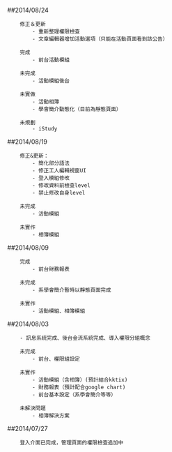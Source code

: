 ##2014/08/24
        
        修正＆更新
            - 重新整理權限檢查
            - 文章編輯器增加活動選項（只能在活動頁面看到該公告）
            
        完成
            - 前台活動模組
        
        未完成
            - 活動模組後台
            
        未實做
            - 活動相簿
            - 學會簡介動態化（目前為靜態頁面）
        
        未規劃
            - iStudy
##2014/08/19

        修正&更新：
            - 簡化部分語法
            - 修正工人編輯視窗UI
            - 登入模組修改
            - 修改資料前檢查level
            - 禁止修改自身level

        未完成
            - 活動模組

        未實作
            - 相簿模組

##2014/08/09
        
        完成
            - 前台財務報表
        
        未完成
            - 系學會簡介暫時以靜態頁面完成
        
        未實作
            - 活動模組、相簿模組
        
##2014/08/03
    
        - 訊息系統完成、後台金流系統完成、導入權限分組概念 
        
        未完成
            - 前台、權限組設定
        
        未實作
            - 活動模組（含相簿）(預計結合kktix)
            - 財務報表（預計配合google chart)
            - 前台基本設定（系學會簡介等等）
        
        未解決問題
            - 相簿解決方案

##2014/07/27
        
        登入介面已完成，管理頁面的權限檢查追加中